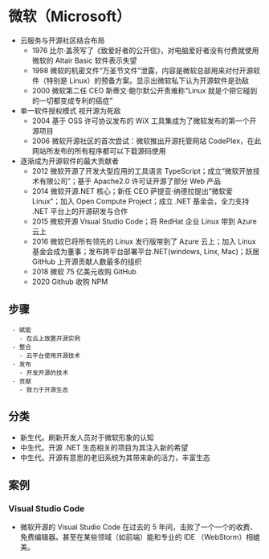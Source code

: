 # 微软（Microsoft）

- 云服务与开源社区结合布局
  - 1976 比尔·盖茨写了《致爱好者的公开信》，对电脑爱好者没有付费就使用微软的 Altair Basic 软件表示失望
  - 1998 微软的机密文件“万圣节文件”泄露，内容是微软总部用来对付开源软件（特别是 Linux）的预备方案。显示出微软私下认为开源软件是劲敌
  - 2000 微软第二任 CEO 斯蒂文·鲍尔默公开责难称“Linux 就是个把它碰到的一切都变成专利的癌症”
- 单一软件授权模式 视开源为死敌
  - 2004 基于 OSS 许可协议发布的 WiX 工具集成为了微软发布的第一个开源项目
  - 2006 微软开源社区的首次尝试：微软推出开源托管网站 CodePlex，在此网站所发布的所有程序都可以下载源码使用
- 逐渐成为开源软件的最大贡献者
  - 2012 微软开源了开发大型应用的工具语言 TypeScript；成立“微软开放技术有限公司”；基于 Apache2.0 许可证开源了部分 Web 产品
  - 2014 微软开源.NET 核心；新任 CEO 萨提亚·纳德拉提出“微软爱 Linux”；加入 Open Compute Project；成立 .NET 基金会，全力支持 .NET 平台上的开源研发与合作
  - 2015 微软开源 Visual Studio Code；将 RedHat 企业 Linux 带到 Azure 云上
  - 2016 微软已将所有领先的 Linux 发行版带到了 Azure 云上；加入 Linux 基金会成为董事；发布跨平台部署平台.NET(windows, Linx, Mac)；跃居 GitHub 上开源贡献人数最多的组织
  - 2018 微软 75 亿美元收购 GitHub
  - 2020 Github 收购 NPM

## 步骤

```process-step
 - 赋能
   - 在云上放置开源实例
 - 整合
   - 云平台使用开源技术
 - 发布
   - 开发开源的技术
 - 贡献
   - 致力于开源生态
```

## 分类

- 新生代。刷新开发人员对于微软形象的认知
- 中生代。开源 .NET 生态相关的项目为其注入新的希望
- 中生代。开源有意思的老旧系统为其带来新的活力，丰富生态

## 案例

### Visual Studio Code

- 微软开源的 Visual Studio Code 在过去的 5 年间，击败了一个一个的收费、免费编辑器。甚至在某些领域（如前端）能和专业的 IDE （WebStorm）相媲美。
